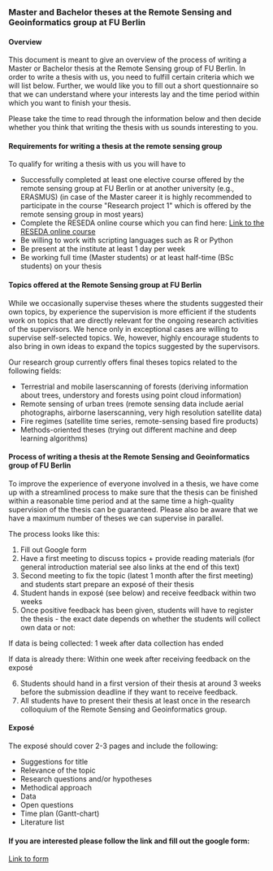 ### Master and Bachelor theses at the Remote Sensing and Geoinformatics group at FU Berlin

#### Overview
This document is meant to give an overview of the process of writing a Master or Bachelor thesis at the Remote Sensing group of FU Berlin. In order to write a thesis with us, you need to fulfill certain criteria which we will list below. Further, we would like you to fill out a short questionnaire so that we can understand where your interests lay and the time period within which you want to finish your thesis. 

Please take the time to read through the information below and then decide whether you think that writing the thesis with us sounds interesting to you.

#### Requirements for writing a thesis at the remote sensing group

To qualify for writing a thesis with us you will have to

 - Successfully completed at least one elective course offered by the remote sensing group at FU Berlin or at another university (e.g., ERASMUS) (in case of the Master career it is highly recommended to participate in the course "Research project 1" which is offered by the remote sensing group in most years)
 - Complete the RESEDA online course which you can find here: [Link to the RESEDA online course](https://remote-sensing-at-fu-berlin.github.io/RESEDA/)
 - Be willing to work with scripting languages such as R or Python
 - Be present at the institute at least 1 day per week 
 - Be working full time (Master students) or at least half-time (BSc students) on your thesis 

#### Topics offered at the Remote Sensing group at FU Berlin

While we occasionally supervise theses where the students suggested their own topics, by experience the supervision is more efficient if the students work on topics that are directly relevant for the ongoing research activities of the supervisors. We hence only in exceptional cases are willing to supervise self-selected topics. We, however, highly encourage students to also bring in own ideas to expand the topics suggested by the supervisors.

Our research group currently offers final theses topics related to the following fields:

 - Terrestrial and mobile laserscanning of forests (deriving information about trees, understory and forests using point cloud information)
 - Remote sensing of urban trees (remote sensing data include aerial photographs, airborne laserscanning, very high resolution satellite data) 
 - Fire regimes (satellite time series, remote-sensing based fire products)
 - Methods-oriented theses (trying out different machine and deep learning algorithms)

#### Process of writing a thesis at the Remote Sensing and Geoinformatics group of FU Berlin

To improve the experience of everyone involved in a thesis, we have come up with a streamlined process to make sure that the thesis can be finished within a reasonable time period and at the same time a high-quality supervision of the thesis can be guaranteed. Please also be aware that we have a maximum number of theses we can supervise in parallel. 

The process looks like this:

 1. Fill out Google form 
 2. Have a first meeting to discuss topics + provide reading materials (for general introduction material see also links at the end of this text)
 3.  Second meeting to fix the topic (latest 1 month after the first meeting) and students start prepare an exposé of their thesis
 4. Student hands in exposé (see below) and receive feedback within two weeks
 5. Once positive feedback has been given, students will have to register the thesis - the exact date depends on whether the students will collect own data or not: 

If data is being collected: 1 week after data collection has ended

If data is already there: Within one week after receiving feedback on the exposé

6. Students should hand in a first version of their thesis at around 3 weeks before the submission deadline if they want to receive feedback.
7. All students have to present their thesis at least once in the research colloquium of the Remote Sensing and Geoinformatics group. 

#### Exposé
The exposé should cover 2-3 pages and include the following:

 - Suggestions for title
 - Relevance of the topic
 - Research questions and/or hypotheses
 - Methodical approach
 - Data
 - Open questions
 - Time plan (Gantt-chart)
 - Literature list

#### If you are interested please follow the link and fill out the google form:

[Link to form](https://docs.google.com/forms/d/e/1FAIpQLSfkVLWmebZavfqO6NZPy1OthF-27SdOiiYELbPSNn7u5nKSxQ/viewform?usp=dialog)
